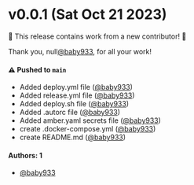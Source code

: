 # v0.0.1 (Sat Oct 21 2023)

:tada: This release contains work from a new contributor! :tada:

Thank you, null[@baby933](https://github.com/baby933), for all your work!

#### ⚠️ Pushed to `main`

- Added deploy.yml file ([@baby933](https://github.com/baby933))
- Added release.yml file ([@baby933](https://github.com/baby933))
- Added deploy.sh file ([@baby933](https://github.com/baby933))
- Added .autorc file ([@baby933](https://github.com/baby933))
- Added amber.yaml secrets file ([@baby933](https://github.com/baby933))
- create .docker-compose.yml ([@baby933](https://github.com/baby933))
- create README.md ([@baby933](https://github.com/baby933))

#### Authors: 1

- [@baby933](https://github.com/baby933)
